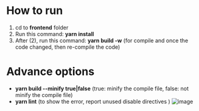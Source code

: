 # How to run
1. cd to **frontend** folder
2. Run this command: **yarn install**
3. After (2), run this command: **yarn build -w** (for compile and once the code changed, then re-compile the code)



# Advance options

+ **yarn build --minify true|false** (true: minify the compile file, false: not minify the compile file)
+ **yarn lint** (to show the error, report unused disable directives )
![image](https://github.com/hiencoder2018/wrockpos/assets/42196175/304d5f44-d812-4c0f-be12-57825023973b)


